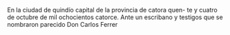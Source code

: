 En la ciudad de quindío capital de la provincia de catora quen- te y cuatro de octubre de mil ochocientos catorce. Ante un escribano y testigos que se nombraron parecido Don Carlos Ferrer